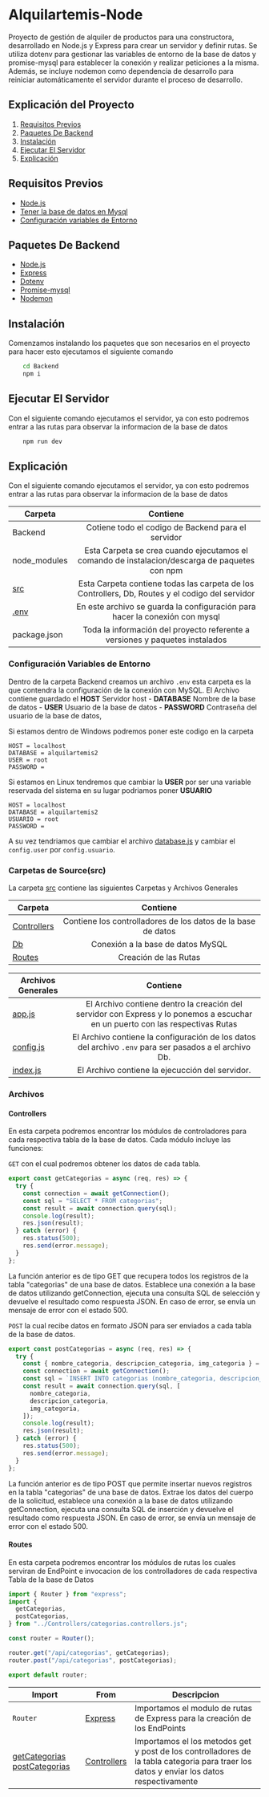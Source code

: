 # Alquilartemis-Node

Proyecto de gestión de alquiler de productos para una constructora, desarrollado en Node.js y Express para crear un servidor y definir rutas. Se utiliza dotenv para gestionar las variables de entorno de la base de datos y promise-mysql para establecer la conexión y realizar peticiones a la misma. Además, se incluye nodemon como dependencia de desarrollo para reiniciar automáticamente el servidor durante el proceso de desarrollo.

## Explicación del Proyecto

1. [Requisitos Previos](#requisitos-previos)
2. [Paquetes De Backend](#paquetes-de-backend)
3. [Instalación](#instalación)
4. [Ejecutar El Servidor](#ejecutar-el-servidor)
5. [Explicación](#explicación)

## Requisitos Previos

- [Node.js](https://nodejs.org/es)
- [Tener la base de datos en Mysql](https://www.mysql.com/)
- [Configuración variables de Entorno](#configuración-variables-de-entorno)

## Paquetes De Backend

- [Node.js](https://nodejs.org/es)
- [Express](https://www.npmjs.com/package/express)
- [Dotenv](https://www.npmjs.com/package/dotenv)
- [Promise-mysql](https://www.npmjs.com/package/promise-mysql)
- [Nodemon](https://www.npmjs.com/package/nodemon)

## Instalación

Comenzamos instalando los paquetes que son necesarios en el proyecto para hacer esto ejecutamos el siguiente comando

```bash
    cd Backend
    npm i
```

## Ejecutar El Servidor

Con el siguiente comando ejecutamos el servidor, ya con esto podremos entrar a las rutas para observar la informacion de la base de datos

```bash
    npm run dev
```

## Explicación

Con el siguiente comando ejecutamos el servidor, ya con esto podremos entrar a las rutas para observar la informacion de la base de datos

| Carpeta                                     |                                            Contiene                                             |
| ------------------------------------------- | :---------------------------------------------------------------------------------------------: |
| Backend                                     |                       Cotiene todo el codigo de Backend para el servidor                        |
| node_modules                                |  Esta Carpeta se crea cuando ejecutamos el comando de instalacion/descarga de paquetes con npm  |
| [src](#carpetas-de-sourcesrc)               | Esta Carpeta contiene todas las carpeta de los Controllers, Db, Routes y el codigo del servidor |
| [.env](#configuración-variables-de-entorno) |           En este archivo se guarda la configuración para hacer la conexión con mysql           |
| package.json                                |          Toda la información del proyecto referente a versiones y paquetes instalados           |

### Configuración Variables de Entorno

Dentro de la carpeta Backend creamos un archivo `.env` esta carpeta es la que contendra la configuración de la conexión con MySQL. El Archivo contiene guardado el **HOST** Servidor host - **DATABASE** Nombre de la base de datos - **USER** Usuario de la base de datos - **PASSWORD** Contraseña del usuario de la base de datos,

Si estamos dentro de Windows podremos poner este codigo en la carpeta

```
HOST = localhost
DATABASE = alquilartemis2
USER = root
PASSWORD =
```

Si estamos en Linux tendremos que cambiar la **USER** por ser una variable reservada del sistema en su lugar podriamos poner **USUARIO**

```
HOST = localhost
DATABASE = alquilartemis2
USUARIO = root
PASSWORD =
```

A su vez tendriamos que cambiar el archivo [database.js](./Backend/src/Db/database.js) y cambiar el `config.user` por `config.usuario`.

### Carpetas de Source(src)

La carpeta [src](./Backend/src/) contiene las siguientes Carpetas y Archivos Generales

| Carpeta                     |                           Contiene                           |
| --------------------------- | :----------------------------------------------------------: |
| [Controllers](#controllers) | Contiene los controlladores de los datos de la base de datos |
| [Db](./Backend/src/Db/)     |              Conexión a la base de datos MySQL               |
| [Routes](#routes)           |                    Creación de las Rutas                     |

| Archivos Generales                   |                                                            Contiene                                                            |
| ------------------------------------ | :----------------------------------------------------------------------------------------------------------------------------: |
| [app.js](./Backend/src/app.js)       | El Archivo contiene dentro la creación del servidor con Express y lo ponemos a escuchar en un puerto con las respectivas Rutas |
| [config.js](./Backend/src/config.js) |             El Archivo contiene la configuración de los datos del archivo `.env` para ser pasados a el archivo Db.             |
| [index.js](./Backend/src/index.js)   |                                        El Archivo contiene la ejecucción del servidor.                                         |

### Archivos

#### Controllers

En esta carpeta podremos encontrar los módulos de controladores para cada respectiva tabla de la base de datos. Cada módulo incluye las funciones:

`GET` con el cual podremos obtener los datos de cada tabla.

```js
export const getCategorias = async (req, res) => {
  try {
    const connection = await getConnection();
    const sql = "SELECT * FROM categorias";
    const result = await connection.query(sql);
    console.log(result);
    res.json(result);
  } catch (error) {
    res.status(500);
    res.send(error.message);
  }
};
```

La función anterior es de tipo GET que recupera todos los registros de la tabla "categorias" de una base de datos. Establece una conexión a la base de datos utilizando getConnection, ejecuta una consulta SQL de selección y devuelve el resultado como respuesta JSON. En caso de error, se envía un mensaje de error con el estado 500.

`POST` la cual recibe datos en formato JSON para ser enviados a cada tabla de la base de datos.

```js
export const postCategorias = async (req, res) => {
  try {
    const { nombre_categoria, descripcion_categoria, img_categoria } = req.body;
    const connection = await getConnection();
    const sql = `INSERT INTO categorias (nombre_categoria, descripcion_categoria, img_categoria) VALUES (?,?,?)`;
    const result = await connection.query(sql, [
      nombre_categoria,
      descripcion_categoria,
      img_categoria,
    ]);
    console.log(result);
    res.json(result);
  } catch (error) {
    res.status(500);
    res.send(error.message);
  }
};
```

La función anterior es de tipo POST que permite insertar nuevos registros en la tabla "categorias" de una base de datos. Extrae los datos del cuerpo de la solicitud, establece una conexión a la base de datos utilizando getConnection, ejecuta una consulta SQL de inserción y devuelve el resultado como respuesta JSON. En caso de error, se envía un mensaje de error con el estado 500.

#### Routes

En esta carpeta podremos encontrar los módulos de rutas los cuales serviran de EndPoint e invocacion de los controlladores de cada respectiva Tabla de la base de Datos

```js
import { Router } from "express";
import {
  getCategorias,
  postCategorias,
} from "../Controllers/categorias.controllers.js";

const router = Router();

router.get("/api/categorias", getCategorias);
router.post("/api/categorias", postCategorias);

export default router;
```

| Import                                                                              | From                                             | Descripcion                                                                                                                              |
| ----------------------------------------------------------------------------------- | ------------------------------------------------ | ---------------------------------------------------------------------------------------------------------------------------------------- |
| `Router`                                                                            | [Express](https://www.npmjs.com/package/express) | Importamos el modulo de rutas de Express para la creación de los EndPoints                                                               |
| [getCategorias postCategorias](./Backend/src/Controllers/categorias.controllers.js) | [Controllers](./Backend/src/Controllers/)        | Importamos el los metodos get y post de los controlladores de la tabla categoria para traer los datos y enviar los datos respectivamente |
